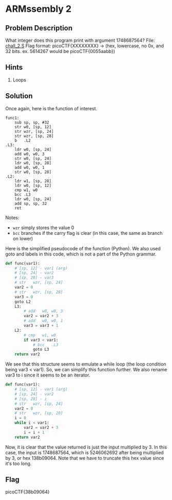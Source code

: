 # ARMssembly 2

## Problem Description

What integer does this program print with argument 1748687564? File: [chall_2.S](https://mercury.picoctf.net/static/225b8846edf2234e9ce85aaab176b062/chall_2.S) Flag format: picoCTF{XXXXXXXX} -> (hex, lowercase, no 0x, and 32 bits. ex. 5614267 would be picoCTF{0055aabb})

## Hints

1. Loops

## Solution

Once again, here is the function of interest.

```arm
func1:
	sub	sp, sp, #32
	str	w0, [sp, 12]
	str	wzr, [sp, 24]
	str	wzr, [sp, 28]
	b	.L2
.L3:
	ldr	w0, [sp, 24]
	add	w0, w0, 3
	str	w0, [sp, 24]
	ldr	w0, [sp, 28]
	add	w0, w0, 1
	str	w0, [sp, 28]
.L2:
	ldr	w1, [sp, 28]
	ldr	w0, [sp, 12]
	cmp	w1, w0
	bcc	.L3
	ldr	w0, [sp, 24]
	add	sp, sp, 32
	ret
```

Notes:
- `wzr` simply stores the value 0
- `bcc` branches if the carry flag is clear (in this case, the same as branch on lower)

Here is the simplified pseudocode of the function (Python). We also used goto and labels in this code, which is not a part of the Python grammar.

```python
def func(var1):
	# [sp, 12] - var1 (arg)
	# [sp, 24] - var2
	# [sp, 28] - var3
	# str	wzr, [sp, 24]
	var2 = 0
	# str	wzr, [sp, 28] 
	var3 = 0
	goto L2
	L3:
		# add	w0, w0, 3
		var2 = var2 + 3
		# add	w0, w0, 1
		var3 = var3 + 1
	L2:
		# cmp	w1, w0
		if var3 < var1:
			# bcc	.L3
			goto L3
	return var2
```

We see that this structure seems to emulate a while loop (the loop condition being var3 < var1). So, we can simplify this function further. We also rename var3 to i since it seems to be an iterator.

```python
def func(var1):
	# [sp, 12] - var1 (arg)
	# [sp, 24] - var2
	# [sp, 28] - i
	# str	wzr, [sp, 24]
	var2 = 0
	# str	wzr, [sp, 28] 
	i = 0
	while i < var1:
		var2 = var2 + 3
		i = i + 1
	return var2
```

Now, it is clear that the value returned is just the input multiplied by 3. In this case, the input is 1748687564, which is 5246062692 after being multiplied by 3, or hex 138b09064. Note that we have to truncate this hex value since it's too long.

## Flag

picoCTF{38b09064}
